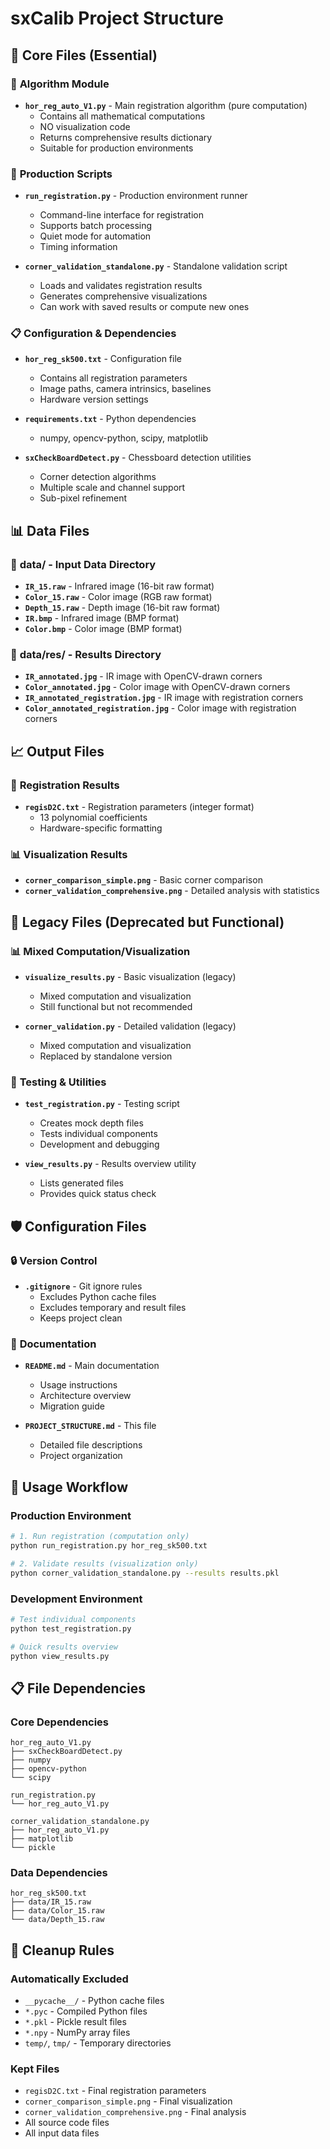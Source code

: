 # sxCalib Project Structure

## 📁 **Core Files (Essential)**

### 🔧 **Algorithm Module**
- **`hor_reg_auto_V1.py`** - Main registration algorithm (pure computation)
  - Contains all mathematical computations
  - NO visualization code
  - Returns comprehensive results dictionary
  - Suitable for production environments

### 🚀 **Production Scripts**
- **`run_registration.py`** - Production environment runner
  - Command-line interface for registration
  - Supports batch processing
  - Quiet mode for automation
  - Timing information

- **`corner_validation_standalone.py`** - Standalone validation script
  - Loads and validates registration results
  - Generates comprehensive visualizations
  - Can work with saved results or compute new ones

### 📋 **Configuration & Dependencies**
- **`hor_reg_sk500.txt`** - Configuration file
  - Contains all registration parameters
  - Image paths, camera intrinsics, baselines
  - Hardware version settings

- **`requirements.txt`** - Python dependencies
  - numpy, opencv-python, scipy, matplotlib

- **`sxCheckBoardDetect.py`** - Chessboard detection utilities
  - Corner detection algorithms
  - Multiple scale and channel support
  - Sub-pixel refinement

## 📊 **Data Files**

### 📂 **data/** - Input Data Directory
- **`IR_15.raw`** - Infrared image (16-bit raw format)
- **`Color_15.raw`** - Color image (RGB raw format)
- **`Depth_15.raw`** - Depth image (16-bit raw format)
- **`IR.bmp`** - Infrared image (BMP format)
- **`Color.bmp`** - Color image (BMP format)

### 📂 **data/res/** - Results Directory
- **`IR_annotated.jpg`** - IR image with OpenCV-drawn corners
- **`Color_annotated.jpg`** - Color image with OpenCV-drawn corners
- **`IR_annotated_registration.jpg`** - IR image with registration corners
- **`Color_annotated_registration.jpg`** - Color image with registration corners

## 📈 **Output Files**

### 🔢 **Registration Results**
- **`regisD2C.txt`** - Registration parameters (integer format)
  - 13 polynomial coefficients
  - Hardware-specific formatting

### 📊 **Visualization Results**
- **`corner_comparison_simple.png`** - Basic corner comparison
- **`corner_validation_comprehensive.png`** - Detailed analysis with statistics

## 🔄 **Legacy Files (Deprecated but Functional)**

### 📊 **Mixed Computation/Visualization**
- **`visualize_results.py`** - Basic visualization (legacy)
  - Mixed computation and visualization
  - Still functional but not recommended

- **`corner_validation.py`** - Detailed validation (legacy)
  - Mixed computation and visualization
  - Replaced by standalone version

### 🧪 **Testing & Utilities**
- **`test_registration.py`** - Testing script
  - Creates mock depth files
  - Tests individual components
  - Development and debugging

- **`view_results.py`** - Results overview utility
  - Lists generated files
  - Provides quick status check

## 🛡️ **Configuration Files**

### 🔒 **Version Control**
- **`.gitignore`** - Git ignore rules
  - Excludes Python cache files
  - Excludes temporary and result files
  - Keeps project clean

### 📖 **Documentation**
- **`README.md`** - Main documentation
  - Usage instructions
  - Architecture overview
  - Migration guide

- **`PROJECT_STRUCTURE.md`** - This file
  - Detailed file descriptions
  - Project organization

## 🚀 **Usage Workflow**

### **Production Environment**
```bash
# 1. Run registration (computation only)
python run_registration.py hor_reg_sk500.txt

# 2. Validate results (visualization only)
python corner_validation_standalone.py --results results.pkl
```

### **Development Environment**
```bash
# Test individual components
python test_registration.py

# Quick results overview
python view_results.py
```

## 📋 **File Dependencies**

### **Core Dependencies**
```
hor_reg_auto_V1.py
├── sxCheckBoardDetect.py
├── numpy
├── opencv-python
└── scipy

run_registration.py
└── hor_reg_auto_V1.py

corner_validation_standalone.py
├── hor_reg_auto_V1.py
├── matplotlib
└── pickle
```

### **Data Dependencies**
```
hor_reg_sk500.txt
├── data/IR_15.raw
├── data/Color_15.raw
└── data/Depth_15.raw
```

## 🧹 **Cleanup Rules**

### **Automatically Excluded**
- `__pycache__/` - Python cache files
- `*.pyc` - Compiled Python files
- `*.pkl` - Pickle result files
- `*.npy` - NumPy array files
- `temp/`, `tmp/` - Temporary directories

### **Kept Files**
- `regisD2C.txt` - Final registration parameters
- `corner_comparison_simple.png` - Final visualization
- `corner_validation_comprehensive.png` - Final analysis
- All source code files
- All input data files 